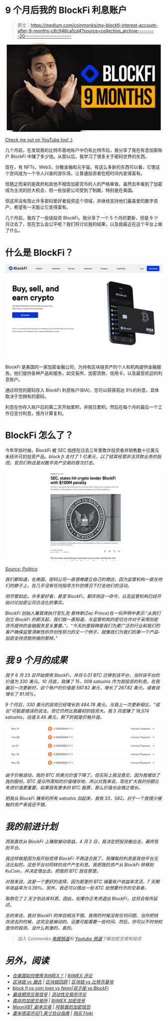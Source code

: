 # 9 个月后我的 BlockFi 利息账户

> 原文：<https://medium.com/coinmonks/my-blockfi-interest-account-after-9-months-c8c946ca1cd4?source=collection_archive---------20----------------------->

![](img/31327a8f7135a8a977f778248cb00a4d.png)

[Check me out on YouTube too! :)](https://go.thehustlefiles.com/YouTube-sub)

几个月前，在发现我的比特币基地账户中仍有比特币后，我分享了我在有息加密账户 BlockFi 中赚了多少钱。从那以后，我学习了很多关于密码世界的东西。

现在，有 NFTs，Web3，分散金融和元宇宙。有这么多新的东西可以看，它使这个空间成为一个令人兴奋的游乐场，让普通投资者在短时间内变得富有。

但随之而来的是政府和其他不相信加密货币的人的严格审查。虽然去年看到了加密成为主流的巨大机会，但一些加密公司受到了制裁，特别是在美国。

但这并没有阻止许多密码爱好者投资这个领域，并继续支持他们最喜爱的数字资产，希望有一天能让它变得富有。

几个月前，我存了一些钱投资 BlockFi。我分享了一个 5 个月的更新，但是 9 个月过去了，现在怎么会公平呢？我们将讨论我的结果，以及我最近在这个平台上做了什么。

# 什么是 BlockFi？

![](img/f011a6424db2e83c58d941b3c1acaab7.png)

BlockFi 是美国的一家加密金融公司，为持有区块链资产的个人和机构提供金融服务。他们提供各种产品和服务，如交易所、加密贷款、信用卡，以及最受欢迎的利息账户。

通过将您的密码存入 BlockFi 利息账户(BIA)，您可以获得高达 9%的利息，具体取决于您拥有的密码。

利息在你存入账户后的第二天开始累积，并按日累积。然后在每个月的最后一个工作日支付利息，按月计算复利。

# BlockFi 怎么了？

今年早些时候，BlockFi 被 SEC 指控在过去三年里欺诈投资者并销售数十亿美元未经许可的投资产品。*block fi 支付了 1 亿美元，以了结其经营非法贷款业务的指控。官员们称这是对数字资产交易的首次打击。*

*![](img/0951d064af091a6db10a0ab8c61a4474.png)*

*[Source: Politico](https://www.politico.com/news/2022/02/14/sec-blockfi-penalty-00008609)*

*我们都知道，在美国，密码公司一直很难建立自己的商店，因为监管机构一直在他们的脖子上，在几乎没有任何指导方针的情况下打击他们的活动。*

*但尽管如此，许多爱好者，甚至 BlockFi，都庆祝这一命令，以及监管机构已经开始讨论加密公司合法化的事实。*

*BlockFi 创始人兼首席执行官扎克·普林斯(Zac Prince)在一份声明中表示:“从我们创立 BlockFi 的那天起，我们就一直知道，与监管机构的密切合作对于采用加密货币提供的金融服务至关重要。”。“今天的里程碑是我们为更广泛的行业和我们的客户确保监管清晰性的开创性努力的又一个例子，就像我们为我们的第一个产品-加密支持贷款所做的那样。”*

# *我 9 个月的成果*

*我于 6 月 23 日开始使用 BlockFi，并将 0.01 BTC 迁移到该平台，当时该平台的价值为 330 美元。10 月底，我赚了 15，008 satoshis 作为我投资的利息。在我最后一次更新时，这个账户的价值是 597.82 美元，增长了 267.82 美元，或者说增长了 81.16%。*

*9 个月后，330 美元的投资已经增长到 484.78 美元。与我上一次更新相比，“成长”可能是错误的说法，但它仍然比我最初的投资大。我 3 月底赚了 18,574 satoshis，估值 8.46 美元，剩下的就是价格升值。*

*![](img/6c188ad9f41b26a5717d39985bb62273.png)*

*由于价格波动，我的 BTC 的美元价值下降了。但实际上我没意见，因为我增加了我的股份。BTC 是众所周知的价值储存地，所以对我来说，现在扩大我的份额比考虑价值更重要。如果我有更多的 BTC 股票，那么价值也会随之增长。*

*把我从 BlockFi 赚来的所有 satoshis 加起来，我有 33，582。对于一个我很少接触的资产来说还不错。*

# *我的前进计划*

*而我喜欢从 BlockFi 上赚取被动收益，4 月 2 日，我决定把投资搬出去，最终告别平台。*

*我这样做是因为我开始觉得 BlockFi 不再适合我了。我赚取的利息是其他平台无法比拟的，这些平台对同样的资产产生利息。我把我的资产从 BlockFi 转移到 KuCoin，并决定借出去，把我的 BTC 放在那里。*

*对我来说，这是一个更好的选择，因为那里的 BTC 储蓄账户收益率灵活，7 天期年收益率为 0.39%。另外，我还可以借出一些 BTC 给想要代币的交易者。*

*取款花了 2 天才到达库科恩。因此，如果你正考虑退出 BlockFi，这将会有所延迟。*

*总的来说，我对 BlockFi 的体验相当不错。我用的时候没有任何问题。当你把钱存进去的时候，这完全是被动的。设置可能需要一些时间。然后，你可以不时地检查你的投资。没什么刺激的，真的。*

> *加入 Coinmonks [电报频道](https://t.me/coincodecap)和 [Youtube 频道](https://www.youtube.com/c/coinmonks/videos)了解加密交易和投资*

# *另外，阅读*

*   *[在美国如何使用 BitMEX？](https://coincodecap.com/use-bitmex-in-usa) | [BitMEX 评论](https://coincodecap.com/bitmex-review)*
*   *[区块链 vs 摄氏](/coinmonks/blockfi-vs-celsius-vs-hodlnaut-8a1cc8c26630) | [区块链回顾](/coinmonks/blockfi-review-53096053c097) | [区块链 vs 比特币基地](https://coincodecap.com/blockfi-vs-coinbase)*
*   *[block fi vs coin loan vs Nexo](/coinmonks/blockfi-vs-coinloan-vs-nexo-cb624635230d)|[双子座 vs BlockFi](https://coincodecap.com/gemini-vs-blockfi)*
*   *[最佳期货交易信号](https://coincodecap.com/futures-trading-signals) | [流动性交易所评论](https://coincodecap.com/liquid-exchange-review)*
*   *[南非的加密交易所](https://coincodecap.com/crypto-exchanges-in-south-africa) | [BitMEX 加密信号](https://coincodecap.com/bitmex-crypto-signals)*
*   *[MoonXBT 副本交易](https://coincodecap.com/moonxbt-copy-trading) | [阿联酋的加密钱包](https://coincodecap.com/crypto-wallets-in-uae)*
*   *[雷米塔诺评论](https://coincodecap.com/remitano-review)|[1 英寸协议指南](https://coincodecap.com/1inch) | [购买 Floki](https://coincodecap.com/buy-floki-inu-token)*